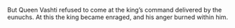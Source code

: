 But Queen Vashti refused to come at the king’s command delivered by the eunuchs. At this the king became enraged, and his anger burned within him.
